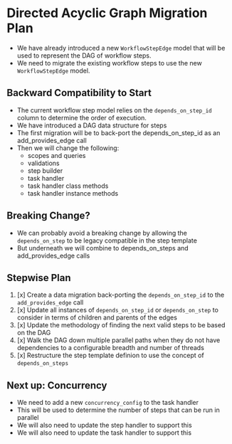 # Directed Acyclic Graph Migration Plan

* We have already introduced a new `WorkflowStepEdge` model that will be used to represent the DAG of workflow steps.
* We need to migrate the existing workflow steps to use the new `WorkflowStepEdge` model.

## Backward Compatibility to Start

* The current workflow step model relies on the `depends_on_step_id` column to determine the order of execution.
* We have introduced a DAG data structure for steps
* The first migration will be to back-port the depends_on_step_id as an add_provides_edge call
* Then we will change the following:
  * scopes and queries
  * validations
  * step builder
  * task handler
  * task handler class methods
  * task handler instance methods

## Breaking Change?

* We can probably avoid a breaking change by allowing the `depends_on_step` to be legacy compatible in the step template
* But underneath we will combine to depends_on_steps and add_provides_edge calls

## Stepwise Plan

1. [x] Create a data migration back-porting the `depends_on_step_id` to the `add_provides_edge` call
2. [x] Update all instances of `depends_on_step_id` or `depends_on_step` to consider in terms of children and parents of the edges
3. [x] Update the methodology of finding the next valid steps to be based on the DAG
4. [x] Walk the DAG down multiple parallel paths when they do not have dependencies to a configurable breadth and number of threads
5. [x] Restructure the step template definion to use the concept of `depends_on_steps`

## Next up: Concurrency

* We need to add a new `concurrency_config` to the task handler
* This will be used to determine the number of steps that can be run in parallel
* We will also need to update the step handler to support this
* We will also need to update the task handler to support this

